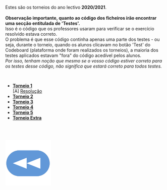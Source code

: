 Estes são os torneios do ano lectivo **2020/2021**.
<br>
<br>**Observação importante, quanto ao código dos ficheiros irão encontrar uma secção entitulada de 'Testes'.**
<br>Isso é o código que os professores usaram para verificar se o exercício resolvido estava correto.
<br>O problema é que esse código continha apenas uma parte dos testes - ou seja, durante o torneio, quando os alunos clicavam no botão 'Test' do Codeboard (plataforma onde foram realizados os torneios), a maioria dos testes aplicados estavam "fora" do código acedível pelos alunos.
<br>*Por isso, tenham noção que mesmo se o vosso código estiver correto para os testes desse código, não significa que estará correto para todos testes.*

<br>

* [**Torneio 1**](t1-2021.md)
<br>  [A] [Resolução](t1-2021-res.md)
* [**Torneio 2**](t2-2021.md)
* [**Torneio 3**]()
* [**Torneio 4**]()
* [**Torneio 5**]()
* [**Torneio Extra**]()

<br><br>

[![retroceder](https://raw.githubusercontent.com/David81820/Recursos-LCC/main/Rewind.png)](https://david81820.github.io/Recursos-LCC/2ano/2sem/LA2)
